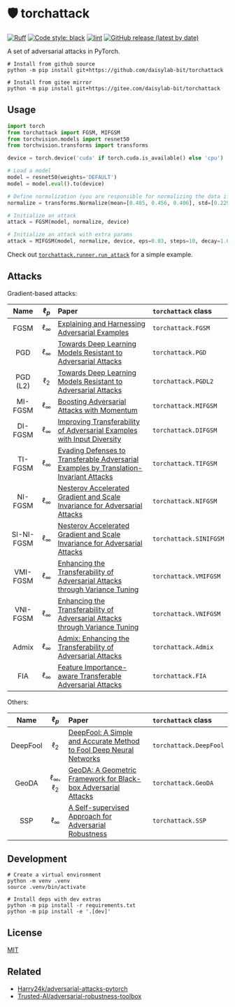 # 🛡 torchattack

[![Ruff](https://img.shields.io/endpoint?url=https://raw.githubusercontent.com/charliermarsh/ruff/main/assets/badge/v2.json)](https://github.com/astral-sh/ruff)
[![Code style: black](https://img.shields.io/badge/code%20style-black-000000.svg)](https://github.com/psf/black)
[![lint](https://github.com/daisylab-bit/torchattack/actions/workflows/lint.yml/badge.svg)](https://github.com/daisylab-bit/torchattack/actions/workflows/lint.yml)
[![GitHub release (latest by date)](https://img.shields.io/github/v/release/daisylab-bit/torchattack)](https://github.com/daisylab-bit/torchattack/releases/latest)

A set of adversarial attacks in PyTorch.

```shell
# Install from github source
python -m pip install git+https://github.com/daisylab-bit/torchattack

# Install from gitee mirror
python -m pip install git+https://gitee.com/daisylab-bit/torchattack
```

## Usage

```python
import torch
from torchattack import FGSM, MIFGSM
from torchvision.models import resnet50
from torchvision.transforms import transforms

device = torch.device('cuda' if torch.cuda.is_available() else 'cpu')

# Load a model
model = resnet50(weights='DEFAULT')
model = model.eval().to(device)

# Define normalization (you are responsible for normalizing the data if needed)
normalize = transforms.Normalize(mean=[0.485, 0.456, 0.406], std=[0.229, 0.224, 0.225])

# Initialize an attack
attack = FGSM(model, normalize, device)

# Initialize an attack with extra params
attack = MIFGSM(model, normalize, device, eps=0.03, steps=10, decay=1.0)
```

Check out [`torchattack.runner.run_attack`](src/torchattack/runner.py) for a simple example.

## Attacks

Gradient-based attacks:

|    Name    |   $\ell_p$    | Paper                                                                                                                      | `torchattack` class    |
| :--------: | :-----------: | :------------------------------------------------------------------------------------------------------------------------- | :--------------------- |
|    FGSM    | $\ell_\infty$ | [Explaining and Harnessing Adversarial Examples](https://arxiv.org/abs/1412.6572)                                          | `torchattack.FGSM`     |
|    PGD     | $\ell_\infty$ | [Towards Deep Learning Models Resistant to Adversarial Attacks](https://arxiv.org/abs/1706.06083)                          | `torchattack.PGD`      |
|  PGD (L2)  |   $\ell_2$    | [Towards Deep Learning Models Resistant to Adversarial Attacks](https://arxiv.org/abs/1706.06083)                          | `torchattack.PGDL2`    |
|  MI-FGSM   | $\ell_\infty$ | [Boosting Adversarial Attacks with Momentum](https://arxiv.org/abs/1710.06081)                                             | `torchattack.MIFGSM`   |
|  DI-FGSM   | $\ell_\infty$ | [Improving Transferability of Adversarial Examples with Input Diversity](https://arxiv.org/abs/1803.06978)                 | `torchattack.DIFGSM`   |
|  TI-FGSM   | $\ell_\infty$ | [Evading Defenses to Transferable Adversarial Examples by Translation-Invariant Attacks](https://arxiv.org/abs/1904.02884) | `torchattack.TIFGSM`   |
|  NI-FGSM   | $\ell_\infty$ | [Nesterov Accelerated Gradient and Scale Invariance for Adversarial Attacks](https://arxiv.org/abs/1908.06281)             | `torchattack.NIFGSM`   |
| SI-NI-FGSM | $\ell_\infty$ | [Nesterov Accelerated Gradient and Scale Invariance for Adversarial Attacks](https://arxiv.org/abs/1908.06281)             | `torchattack.SINIFGSM` |
|  VMI-FGSM  | $\ell_\infty$ | [Enhancing the Transferability of Adversarial Attacks through Variance Tuning](https://arxiv.org/abs/2103.15571)           | `torchattack.VMIFGSM`  |
|  VNI-FGSM  | $\ell_\infty$ | [Enhancing the Transferability of Adversarial Attacks through Variance Tuning](https://arxiv.org/abs/2103.15571)           | `torchattack.VNIFGSM`  |
|   Admix    | $\ell_\infty$ | [Admix: Enhancing the Transferability of Adversarial Attacks](https://arxiv.org/abs/2102.00436)                            | `torchattack.Admix`    |
|    FIA     | $\ell_\infty$ | [Feature Importance-aware Transferable Adversarial Attacks](https://arxiv.org/abs/2107.14185)                              | `torchattack.FIA`      |

Others:

|   Name   |        $\ell_p$         | Paper                                                                                                   | `torchattack` class    |
| :------: | :---------------------: | :------------------------------------------------------------------------------------------------------ | :--------------------- |
| DeepFool |        $\ell_2$         | [DeepFool: A Simple and Accurate Method to Fool Deep Neural Networks](https://arxiv.org/abs/1511.04599) | `torchattack.DeepFool` |
|  GeoDA   | $\ell_\infty$, $\ell_2$ | [GeoDA: A Geometric Framework for Black-box Adversarial Attacks](https://arxiv.org/abs/2003.06468)      | `torchattack.GeoDA`    |
|   SSP    |      $\ell_\infty$      | [A Self-supervised Approach for Adversarial Robustness](https://arxiv.org/abs/2006.04924)               | `torchattack.SSP`      |

## Development

```shell
# Create a virtual environment
python -m venv .venv
source .venv/bin/activate

# Install deps with dev extras
python -m pip install -r requirements.txt
python -m pip install -e '.[dev]'
```

## License

[MIT](LICENSE)

## Related

- [Harry24k/adversarial-attacks-pytorch](https://github.com/Harry24k/adversarial-attacks-pytorch)
- [Trusted-AI/adversarial-robustness-toolbox](https://github.com/Trusted-AI/adversarial-robustness-toolbox)
